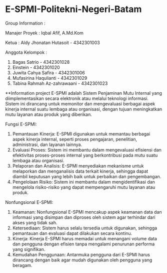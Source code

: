 # E-SPMI-Politekni-Negeri-Batam
Group Information : 

Manajer Proyek   : Iqbal Afif, A.Md.Kom

Ketua 	         : Aldy Jhonatan Hutasoit - 4342301003

Anggota Kelompok : 
1. Bagas Satrio                - 4342301028
2. Einstein                    - 4342301020
3. Juwita Cahya Safira         - 4342301006
4. Mufasirina Haqulianti       - 4342301029
5. Tabina Rahmah Az-zahrawaani - 4342301023

**Information project 
E-SPMI adalah Sistem Penjaminan Mutu Internal yang diimplementasikan secara elektronik atau melalui teknologi informasi. Sistem ini dirancang untuk memonitor dan mengevaluasi berbagai aspek kinerja internal suatu lembaga atau organisasi, dengan tujuan meningkatkan mutu layanan atau produk yang diberikan.

Fungsi E-SPMI:
1. Pemantauan Kinerja: E-SPMI digunakan untuk memantau berbagai aspek kinerja internal, seperti proses pengajaran, penelitian, administrasi, dan layanan lainnya.
2. Evaluasi Proses: Sistem ini membantu dalam mengevaluasi efisiensi dan efektivitas proses-proses internal yang berkontribusi pada mutu suatu lembaga atau organisasi.
3. Pelaporan dan Analisis: E-SPMI menyediakan mekanisme untuk melaporkan dan menganalisis data terkait kinerja, sehingga dapat diambil keputusan yang lebih baik untuk perbaikan dan pengembangan.
4. Pengelolaan Risiko: Sistem ini membantu dalam mengidentifikasi dan mengelola risiko-risiko yang dapat mempengaruhi mutu layanan atau produk.


Nonfungsional E-SPMI:
1. Keamanan: Nonfungsional E-SPMI mencakup aspek keamanan data dan informasi yang disimpan dan diproses oleh sistem agar terhindar dari akses yang tidak sah.
2. Ketersediaan: Sistem harus selalu tersedia untuk digunakan, sehingga pemantauan dan evaluasi dapat dilakukan secara kontinu.
3. Kinerja: Kinerja E-SPMI harus memadai untuk menangani volume data dan pengguna dengan efisien tanpa mengalami penurunan performa yang signifikan.
4. Kemudahan Penggunaan: Antarmuka pengguna dari E-SPMI harus dirancang dengan baik agar mudah digunakan oleh pengguna yang beragam.


